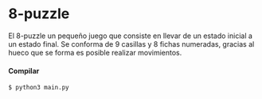 # 8-puzzle

El 8-puzzle un pequeño juego que consiste en llevar de un estado inicial a un estado final.
Se conforma de 9 casillas y 8 fichas numeradas, gracias al hueco que se forma es posible realizar movimientos.


#### Compilar 

  ```bash
  $ python3 main.py
